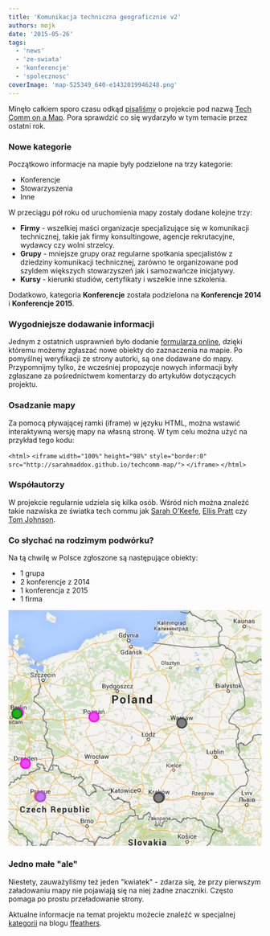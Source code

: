 ```yaml
---
title: 'Komunikacja techniczna geograficznie v2'
authors: mojk
date: '2015-05-26'
tags:
  - 'news'
  - 'ze-swiata'
  - 'konferencje'
  - 'spolecznosc'
coverImage: 'map-525349_640-e1432019946248.png'
---
```


Minęło całkiem sporo czasu odkąd
[pisaliśmy](http://techwriter.pl/komunikacja-techniczna-geograficznie/) o
projekcie pod nazwą
[Tech Comm on a Map](http://sarahmaddox.github.io/techcomm-map/). Pora sprawdzić
co się wydarzyło w tym temacie przez ostatni rok.

<!--truncate-->

### Nowe kategorie

Początkowo informacje na mapie były podzielone na trzy kategorie:

- Konferencje
- Stowarzyszenia
- Inne

W przeciągu pół roku od uruchomienia mapy zostały dodane kolejne trzy:

- **Firmy** - wszelkiej maści organizacje specjalizujące się w komunikacji
  technicznej, takie jak firmy konsultingowe, agencje rekrutacyjne, wydawcy czy
  wolni strzelcy.
- **Grupy** - mniejsze grupy oraz regularne spotkania specjalistów z dziedziny
  komunikacji technicznej, zarówno te organizowane pod szyldem większych
  stowarzyszeń jak i samozwańcze inicjatywy.
- **Kursy** - kierunki studiów, certyfikaty i wszelkie inne szkolenia.

Dodatkowo, kategoria **Konferencje** została podzielona na **Konferencje 2014**
i **Konferencje 2015**.

### Wygodniejsze dodawanie informacji

Jednym z ostatnich usprawnień było dodanie
[formularza online](https://docs.google.com/forms/d/1uIEpAu0vpiDwNqwQcr-912TD1_nG_PND9J3NDCPvEXI/viewform),
dzięki któremu możemy zgłaszać nowe obiekty do zaznaczenia na mapie. Po
pomyślnej weryfikacji ze strony autorki, są one dodawane do mapy. Przypomnijmy
tylko, że wcześniej propozycje nowych informacji były zgłaszane za pośrednictwem
komentarzy do artykułów dotyczących projektu.

### Osadzanie mapy

Za pomocą pływającej ramki (iframe) w języku HTML, można wstawić interaktywną
wersję mapy na własną stronę. W tym celu można użyć na przykład tego kodu:

`<html>` `<iframe` `width="100%"` `height="98%"` `style="border:0"`
`src="http://sarahmaddox.github.io/techcomm-map/">` `</iframe>` `</html>`

### Współautorzy

W projekcie regularnie udziela się kilka osób. Wśród nich można znaleźć takie
nazwiska ze światka tech commu jak
[Sarah O’Keefe](http://www.scriptorium.com/about/sarah-okeefe/),
[Ellis Pratt](http://www.cherryleaf.com/blog/author/ellis/) czy
[Tom Johnson](http://idratherbewriting.com/aboutme/).

### Co słychać na rodzimym podwórku?

Na tą chwilę w Polsce zgłoszone są następujące obiekty:

- 1 grupa
- 2 konferencje z 2014
- 1 konferencja z 2015
- 1 firma

![mapa_techcomm_pl](images/mapa_techcomm_pl.png)

### Jedno małe "ale"

Niestety, zauważyliśmy też jeden "kwiatek" - zdarza się, że przy pierwszym
załadowaniu mapy nie pojawiają się na niej żadne znaczniki. Często pomaga po
prostu przeładowanie strony.

Aktualne informacje na temat projektu możecie znaleźć w specjalnej
[kategorii](https://ffeathers.wordpress.com/tech-comm-on-a-map/) na blogu
[ffeathers](https://ffeathers.wordpress.com/).
